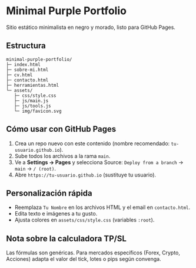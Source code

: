 # Minimal Purple Portfolio

Sitio estático minimalista en negro y morado, listo para GitHub Pages.

## Estructura
```
minimal-purple-portfolio/
├─ index.html
├─ sobre-mi.html
├─ cv.html
├─ contacto.html
├─ herramientas.html
└─ assets/
   ├─ css/style.css
   ├─ js/main.js
   ├─ js/tools.js
   └─ img/favicon.svg
```

## Cómo usar con GitHub Pages
1. Crea un repo nuevo con este contenido (nombre recomendado: `tu-usuario.github.io`).
2. Sube todos los archivos a la rama `main`.
3. Ve a **Settings → Pages** y selecciona Source: `Deploy from a branch` → `main` → `/ (root)`.
4. Abre `https://tu-usuario.github.io` (sustituye tu usuario).

## Personalización rápida
- Reemplaza `Tu Nombre` en los archivos HTML y el email en `contacto.html`.
- Edita texto e imágenes a tu gusto.
- Ajusta colores en `assets/css/style.css` (variables `:root`).

## Nota sobre la calculadora TP/SL
Las fórmulas son genéricas. Para mercados específicos (Forex, Crypto, Acciones) adapta el valor del tick, lotes o pips según convenga.

